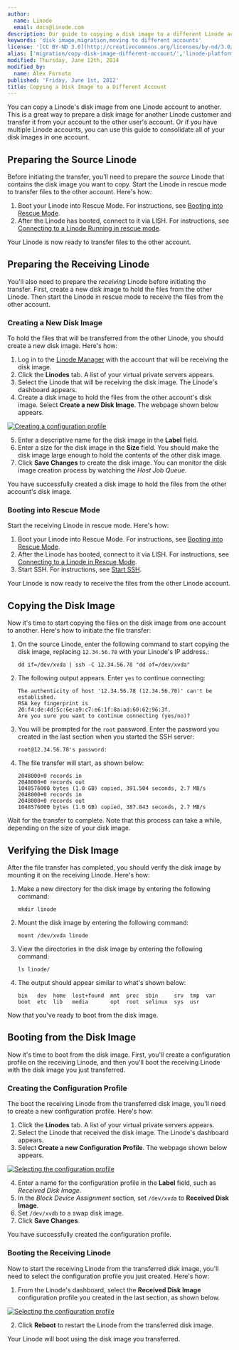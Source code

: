 ```yaml
---
author:
  name: Linode
  email: docs@linode.com
description: Our guide to copying a disk image to a different Linode account
keywords: 'disk image,migration,moving to different accounts'
license: '[CC BY-ND 3.0](http://creativecommons.org/licenses/by-nd/3.0/us/)'
alias: ['migration/copy-disk-image-different-account/','linode-platform/manager/managing-disk-images/']
modified: Thursday, June 12th, 2014
modified_by:
  name: Alex Fornuto
published: 'Friday, June 1st, 2012'
title: Copying a Disk Image to a Different Account
---
```


You can copy a Linode's disk image from one Linode account to another. This is a great way to prepare a disk image for another Linode customer and transfer it from your account to the other user's account. Or if you have multiple Linode accounts, you can use this guide to consolidate all of your disk images in one account.

Preparing the Source Linode
---------------------------

Before initiating the transfer, you'll need to prepare the *source* Linode that contains the disk image you want to copy. Start the Linode in rescue mode to transfer files to the other account. Here's how:

1.  Boot your Linode into Rescue Mode. For instructions, see [Booting into Rescue Mode](/docs/rescue-and-rebuild#sph_booting-into-rescue-mode).
2.  After the Linode has booted, connect to it via LISH. For instructions, see [Connecting to a Linode Running in rescue mode](/docs/rescue-and-rebuild#sph_connecting-to-a-linode-running-in-rescue-mode).

Your Linode is now ready to transfer files to the other account.

Preparing the Receiving Linode
------------------------------

You'll also need to prepare the *receiving* Linode before initiating the transfer. First, create a new disk image to hold the files from the other Linode. Then start the Linode in rescue mode to receive the files from the other account.

### Creating a New Disk Image

To hold the files that will be transferred from the other Linode, you should create a new disk image. Here's how:

1.  Log in to the [Linode Manager](https://manager.linode.com) with the account that will be receiving the disk image.
2.  Click the **Linodes** tab. A list of your virtual private servers appears.
3.  Select the Linode that will be receiving the disk image. The Linode's dashboard appears.
4.  Create a disk image to hold the files from the other account's disk image. Select **Create a new Disk Image**. The webpage shown below appears.

[![Creating a configuration profile](/docs/assets/1746-migration3.1_small.png)](/docs/assets/1747-migration3.1.png)

5.  Enter a descriptive name for the disk image in the **Label** field.
6.  Enter a size for the disk image in the **Size** field. You should make the disk image large enough to hold the contents of the other disk image.
7.  Click **Save Changes** to create the disk image. You can monitor the disk image creation process by watching the *Host Job Queue*.

You have successfully created a disk image to hold the files from the other account's disk image.

### Booting into Rescue Mode

Start the receiving Linode in rescue mode. Here's how:

1.  Boot your Linode into Rescue Mode. For instructions, see [Booting into Rescue Mode](/docs/rescue-and-rebuild#sph_booting-into-rescue-mode).
2.  After the Linode has booted, connect to it via LISH. For instructions, see [Connecting to a Linode in Rescue Mode](/docs/rescue-and-rebuild#sph_connecting-to-a-linode-running-in-rescue-mode).
3.  Start SSH. For instructions, see [Start SSH](/docs/rescue-and-rebuild#sph_starting-ssh).

Your Linode is now ready to receive the files from the other Linode account.

Copying the Disk Image
----------------------

Now it's time to start copying the files on the disk image from one account to another. Here's how to initiate the file transfer:

1.  On the source Linode, enter the following command to start copying the disk image, replacing `12.34.56.78` with your Linode's IP address.:

        dd if=/dev/xvda | ssh -C 12.34.56.78 "dd of=/dev/xvda"

2.  The following output appears. Enter `yes` to continue connecting:

        The authenticity of host '12.34.56.78 (12.34.56.78)' can't be established.
        RSA key fingerprint is 20:f4:de:4d:5c:6e:a9:c7:e6:1f:8a:ad:60:62:96:3f.
        Are you sure you want to continue connecting (yes/no)?

3.  You will be prompted for the `root` password. Enter the password you created in the last section when you started the SSH server:

        root@12.34.56.78's password:

4.  The file transfer will start, as shown below:

        2048000+0 records in
        2048000+0 records out
        1048576000 bytes (1.0 GB) copied, 391.504 seconds, 2.7 MB/s
        2048000+0 records in
        2048000+0 records out
        1048576000 bytes (1.0 GB) copied, 387.843 seconds, 2.7 MB/s

Wait for the transfer to complete. Note that this process can take a while, depending on the size of your disk image.

Verifying the Disk Image
------------------------

After the file transfer has completed, you should verify the disk image by mounting it on the receiving Linode. Here's how:

1.  Make a new directory for the disk image by entering the following command:

        mkdir linode

2.  Mount the disk image by entering the following command:

        mount /dev/xvda linode

3.  View the directories in the disk image by entering the following command:

        ls linode/

4.  The output should appear similar to what's shown below:

        bin   dev  home  lost+found  mnt  proc  sbin     srv  tmp  var
        boot  etc  lib   media       opt  root  selinux  sys  usr   

Now that you've ready to boot from the disk image.

Booting from the Disk Image
---------------------------

Now it's time to boot from the disk image. First, you'll create a configuration profile on the receiving Linode, and then you'll boot the receiving Linode with the disk image you just transferred.

### Creating the Configuration Profile

The boot the receiving Linode from the transferred disk image, you'll need to create a new configuration profile. Here's how:

1.  Click the **Linodes** tab. A list of your virtual private servers appears.
2.  Select the Linode that received the disk image. The Linode's dashboard appears.
3.  Select **Create a new Configuration Profile**. The webpage shown below appears.

[![Selecting the configuration profile](/docs/assets/1065-migration6-small.png)](/docs/assets/1064-migration6.png)

4.  Enter a name for the configuration profile in the **Label** field, such as *Received Disk Image*.
5.  In the *Block Device Assignment* section, set `/dev/xvda` to **Received Disk Image**.
6.  Set `/dev/xvdb` to a swap disk image.
7.  Click **Save Changes**.

You have successfully created the configuration profile.

### Booting the Receiving Linode

Now to start the receiving Linode from the transferred disk image, you'll need to select the configuration profile you just created. Here's how:

1.  From the Linode's dashboard, select the **Received Disk Image** configuration profile you created in the last section, as shown below.

[![Selecting the configuration profile](/docs/assets/1060-migration4-small.png)](/docs/assets/1061-migration4.png)

2.  Click **Reboot** to restart the Linode from the transferred disk image.

Your Linode will boot using the disk image you transferred.



